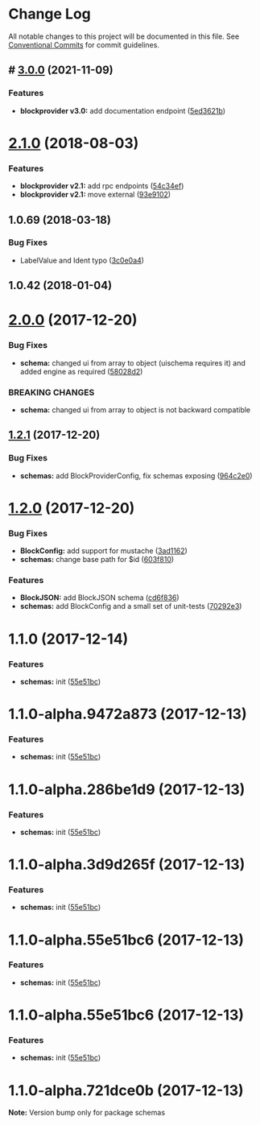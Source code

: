 # Change Log

All notable changes to this project will be documented in this file.
See [Conventional Commits](https://conventionalcommits.org) for commit guidelines.


<a name="3.0.0"></a>
## # [3.0.0](https://github.com/Ouest-France/platform/compare/@ouest-france/schemas@2.1.0...@ouest-france/schemas@3.0.0) (2021-11-09)

### Features

* **blockprovider v3.0:** add documentation endpoint ([5ed3621b](https://github.com/Ouest-France/platform/commit/5ed3621b))


<a name="2.1.0"></a>
# [2.1.0](https://github.com/Ouest-France/platform/compare/@ouest-france/schemas@2.0.0...@ouest-france/schemas@2.1.0) (2018-08-03)


### Features

* **blockprovider v2.1:** add rpc endpoints ([54c34ef](https://github.com/Ouest-France/platform/commit/54c34ef))
* **blockprovider v2.1:** move external ([93e9102](https://github.com/Ouest-France/platform/commit/93e9102))



<a name="1.0.69"></a>
## 1.0.69 (2018-03-18)


### Bug Fixes

* LabelValue and Ident typo ([3c0e0a4](https://github.com/Ouest-France/platform/commit/3c0e0a4))



<a name="1.0.42"></a>
## 1.0.42 (2018-01-04)




<a name="2.0.0"></a>
# [2.0.0](https://github.com/Ouest-France/platform/compare/@ouest-france/schemas@1.2.1...@ouest-france/schemas@2.0.0) (2017-12-20)


### Bug Fixes

* **schema:** changed ui from array to object (uischema requires it) and added engine as required ([58028d2](https://github.com/Ouest-France/platform/commit/58028d2))


### BREAKING CHANGES

* **schema:** changed ui from array to object is not backward compatible




<a name="1.2.1"></a>
## [1.2.1](https://github.com/Ouest-France/platform/compare/@ouest-france/schemas@1.2.0...@ouest-france/schemas@1.2.1) (2017-12-20)


### Bug Fixes

* **schemas:** add BlockProviderConfig, fix schemas exposing ([964c2e0](https://github.com/Ouest-France/platform/commit/964c2e0))




<a name="1.2.0"></a>
# [1.2.0](https://github.com/Ouest-France/platform/compare/@ouest-france/schemas@1.1.0...@ouest-france/schemas@1.2.0) (2017-12-20)


### Bug Fixes

* **BlockConfig:** add support for mustache ([3ad1162](https://github.com/Ouest-France/platform/commit/3ad1162))
* **schemas:** change base path for $id ([603f810](https://github.com/Ouest-France/platform/commit/603f810))


### Features

* **BlockJSON:** add BlockJSON schema ([cd6f836](https://github.com/Ouest-France/platform/commit/cd6f836))
* **schemas:** add BlockConfig and a small set of unit-tests ([70292e3](https://github.com/Ouest-France/platform/commit/70292e3))




<a name="1.1.0"></a>
# 1.1.0 (2017-12-14)


### Features

* **schemas:** init ([55e51bc](https://github.com/Ouest-France/platform/commit/55e51bc))




<a name="1.1.0-alpha.9472a873"></a>
# 1.1.0-alpha.9472a873 (2017-12-13)


### Features

* **schemas:** init ([55e51bc](https://github.com/Ouest-France/platform/commit/55e51bc))




<a name="1.1.0-alpha.286be1d9"></a>
# 1.1.0-alpha.286be1d9 (2017-12-13)


### Features

* **schemas:** init ([55e51bc](https://github.com/Ouest-France/platform/commit/55e51bc))




<a name="1.1.0-alpha.3d9d265f"></a>
# 1.1.0-alpha.3d9d265f (2017-12-13)


### Features

* **schemas:** init ([55e51bc](https://github.com/Ouest-France/platform/commit/55e51bc))




<a name="1.1.0-alpha.55e51bc6"></a>
# 1.1.0-alpha.55e51bc6 (2017-12-13)


### Features

* **schemas:** init ([55e51bc](https://github.com/Ouest-France/platform/commit/55e51bc))




<a name="1.1.0-alpha.55e51bc6"></a>
# 1.1.0-alpha.55e51bc6 (2017-12-13)


### Features

* **schemas:** init ([55e51bc](https://github.com/Ouest-France/platform/commit/55e51bc))




<a name="1.1.0-alpha.721dce0b"></a>
# 1.1.0-alpha.721dce0b (2017-12-13)




**Note:** Version bump only for package schemas
